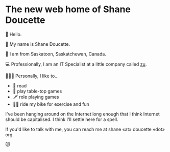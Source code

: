 # The new web home of Shane Doucette

👋 Hello.  

📛 My name is Shane Doucette.  

📍 I am from Saskatoon, Saskatchewan, Canada.

💻 Professionally, I am an IT Specialist at a little company called [zu](https://zu.com).

🧔🏻‍♂️ Personally, I like to...
- 📖 read
- 🎲 play table-top games
- 🗡 role playing games
- 🚴‍♀️ ride my bike for exercise and fun

I've been hanging around on the Internet long enough that I think Internet should be capitalised. I think I'll settle here for a spell.  

If you'd like to talk with me, you can reach me at shane «at» doucette «dot» org.  

😻
